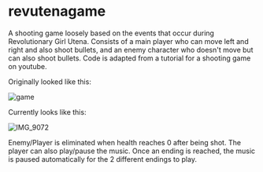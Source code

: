 # revutenagame

A shooting game loosely based on the events that occur during Revolutionary Girl Utena. Consists of a main player who can move left and right and also shoot bullets, and an enemy character who doesn't move but can also shoot bullets. Code is adapted from a tutorial for a shooting game on youtube.

Originally looked like this:

![game](https://user-images.githubusercontent.com/108396318/194133021-9673c87a-a3a7-4e9b-8e07-133a9cc5265b.png)

Currently looks like this: 

![IMG_9072](https://user-images.githubusercontent.com/108396318/194133093-72c55a3b-fc51-4c8f-9ba3-5b7c00e54629.jpg)

Enemy/Player is eliminated when health reaches 0 after being shot. The player can also play/pause the music. Once an ending is reached, the music is paused automatically for the 2 different endings to play. 
